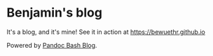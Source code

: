 # Benjamin's blog

It's a blog, and it's mine! See it in action at <https://bewuethr.github.io>

Powered by [Pandoc Bash Blog](https://github.com/bewuethr/pandoc-bash-blog).
